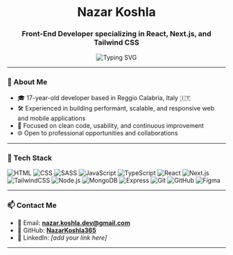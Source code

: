 <h1 align="center">Nazar Koshla</h1>
<h3 align="center">Front-End Developer specializing in React, Next.js, and Tailwind CSS</h3>

<p align="center">
  <img src="https://readme-typing-svg.herokuapp.com?font=Fira+Code&pause=1000&color=0366d6&vCenter=true&multiline=true&width=435&lines=Front-End+Developer;React+%26+Next.js+Specialist;Building+Modern+Web+%26+Mobile+Applications" alt="Typing SVG" />
</p>

---

### 💼 About Me

- 🎓 17-year-old developer based in Reggio Calabria, Italy 🇮🇹  
- 🛠️ Experienced in building performant, scalable, and responsive web and mobile applications  
- 🎯 Focused on clean code, usability, and continuous improvement  
- 🌐 Open to professional opportunities and collaborations  

---


### 🧰 Tech Stack

![HTML](https://img.shields.io/badge/HTML5-E34F26?logo=html5&logoColor=white)
![CSS](https://img.shields.io/badge/CSS3-1572B6?logo=css3&logoColor=white)
![SASS](https://img.shields.io/badge/SASS-CC6699?logo=sass&logoColor=white)
![JavaScript](https://img.shields.io/badge/JavaScript-F7DF1E?logo=javascript&logoColor=black)
![TypeScript](https://img.shields.io/badge/TypeScript-3178C6?logo=typescript&logoColor=white)
![React](https://img.shields.io/badge/React-20232a?logo=react&logoColor=61DAFB)
![Next.js](https://img.shields.io/badge/Next.js-000?logo=next.js&logoColor=white)
![TailwindCSS](https://img.shields.io/badge/Tailwind-06B6D4?logo=tailwindcss&logoColor=white)
![Node.js](https://img.shields.io/badge/Node.js-339933?logo=node.js&logoColor=white)
![MongoDB](https://img.shields.io/badge/MongoDB-4EA94B?logo=mongodb&logoColor=white)
![Express](https://img.shields.io/badge/Express.js-000000?logo=express&logoColor=white)
![Git](https://img.shields.io/badge/Git-F05032?logo=git&logoColor=white)
![GitHub](https://img.shields.io/badge/GitHub-181717?logo=github&logoColor=white)
![Figma](https://img.shields.io/badge/Figma-F24E1E?logo=figma&logoColor=white)

---

### 📫 Contact Me

- 📧 Email: **nazar.koshla.dev@gmail.com**
- 🐙 GitHub: [**NazarKoshla365**](https://github.com/NazarKoshla365)
- 🔗 LinkedIn: *[add your link here]*

---

